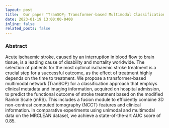 ```yaml
---
layout: post
title:  Our paper "TranSOP; Transformer-based Multimodal Classification for Stroke Treatment Outcome Prediction" is accepted in ISBI 2023 conference
date: 2023-01-19 13:00:00-0400
inline: false
related_posts: false
---
```


### Abstract ###
Acute ischaemic stroke, caused by an interruption in blood flow to brain tissue, is a leading cause of disability and mortality worldwide. The selection of patients for the most optimal ischaemic stroke treatment is a crucial step for a successful outcome, as the effect of treatment highly depends on the time to treatment. We propose a transformer-based multimodal network (TranSOP) for a classification approach that employs clinical metadata and imaging information, acquired on hospital admission, to predict the functional outcome of stroke treatment based on the modified Rankin Scale (mRS). This includes a fusion module to efficiently combine 3D non-contrast computed tomography (NCCT) features and clinical information. In comparative experiments using unimodal and multimodal data on the MRCLEAN dataset, we achieve a state-of-the-art AUC score of 0.85. 
